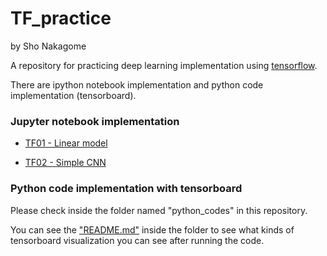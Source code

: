 # TF_practice
by Sho Nakagome

A repository for practicing deep learning implementation using [tensorflow](https://www.tensorflow.org/).

There are ipython notebook implementation and python code implementation (tensorboard).

### Jupyter notebook implementation

* [TF01 - Linear model](https://github.com/shonaka/TF_practice/blob/master/TF01_linear_model.ipynb)

* [TF02 - Simple CNN](https://github.com/shonaka/TF_practice/blob/master/TF02_CNN.ipynb)


### Python code implementation with tensorboard

Please check inside the folder named "python_codes" in this repository.

You can see the ["README.md"](https://github.com/shonaka/TF_practice/tree/master/python_codes) inside the folder to see what kinds of tensorboard visualization you can see after running the code.
